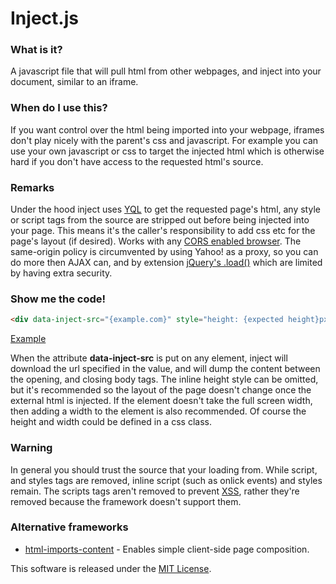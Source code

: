 # Inject.js

### What is it?
A javascript file that will pull html from other webpages, and inject into your document, similar to an iframe.

### When do I use this?
If you want control over the html being imported into your webpage, iframes don't play nicely with the parent's css and javascript.
For example you can use your own javascript or css to target the injected html which is otherwise hard if you don't have access to the requested html's source.

### Remarks
Under the hood inject uses [YQL](https://developer.yahoo.com/yql/) to get the requested page's html, any style or script tags from the source are stripped out before being injected into your page.
This means it's the caller's responsibility to add css etc for the page's layout (if desired).
Works with any [CORS enabled browser](http://caniuse.com/#feat=cors).
The same-origin policy is circumvented by using Yahoo! as a proxy, so you can do more then AJAX can, and by extension [jQuery's .load()](https://api.jquery.com/load/) which are limited by having extra security.

### Show me the code!
```html
<div data-inject-src="{example.com}" style="height: {expected height}px;"> </div>
```
[Example](https://rawgit.com/Matthew-Dove/Inject/master/src/example.html)

When the attribute **data-inject-src** is put on any element, inject will download the url specified in the value, and will dump the content between the opening, and closing body tags.
The inline height style can be omitted, but it's recommended so the layout of the page doesn't change once the external html is injected.
If the element doesn't take the full screen width, then adding a width to the element is also recommended. Of course the height and width could be defined in a css class.

### Warning
In general you should trust the source that your loading from. While script, and styles tags are removed, inline script (such as onlick events) and styles remain.
The scripts tags aren't removed to prevent [XSS](https://www.owasp.org/index.php/Cross-site_Scripting_%28XSS%29), rather they're removed because the framework doesn't support them.

### Alternative frameworks

* [html-imports-content](https://github.com/adjohnson916/html-imports-content) - Enables simple client-side page composition.

This software is released under the [MIT License](http://opensource.org/licenses/MIT).